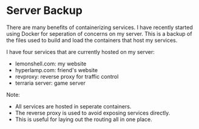 # Server Backup
There are many benefits of containerizing services. 
I have recently started using Docker for seperation of concerns on my server.
This is a backup of the files used to build and load the containers that host my services.

I have four services that are currently hosted on my server:

 - lemonshell.com: my website
 - hyperlamp.com:  friend's website
 - revproxy: reverse proxy for traffic control 
 - terraria server: game server


Note:
 - All services are hosted in seperate containers.  
 - The reverse proxy is used to avoid exposing services directly. 
 - This is useful for laying out the routing all in one place.
